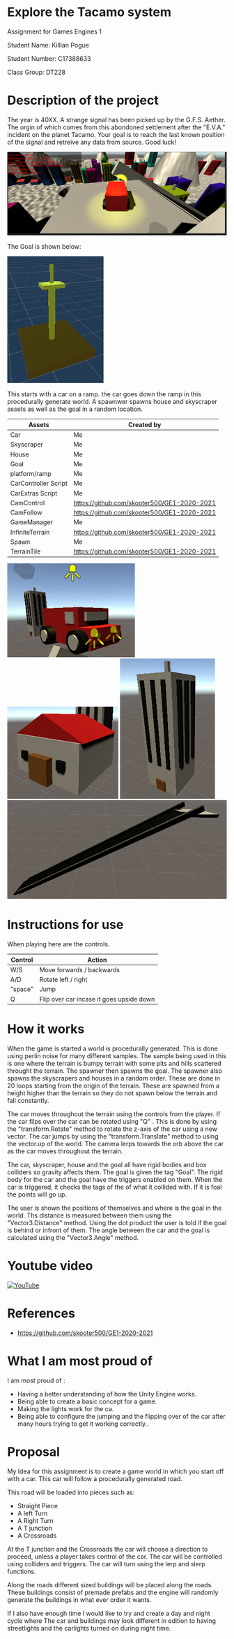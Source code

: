 # Explore the Tacamo system
Assignment for Games Engines 1 

Student Name: Killian Pogue

Student Number: C17388633

Class Group: DT228

# Description of the project

The year is 40XX. A strange signal has been picked up by the G.F.S. Aether. The orgin of which
comes from this abondoned settlement after the "E.V.A." incident on the planet Tacamo.
Your goal is to reach the last known position of the signal and retreive any data from source.
Good luck!

![Goal](https://github.com/C17388633/GamesEngines1_Assignment/blob/main/GamesEnginesAssignment/images/MainImage.PNG) 



The Goal is shown below:

![Goal](https://github.com/C17388633/GamesEngines1_Assignment/blob/main/GamesEnginesAssignment/images/Gaol.PNG) 


This starts with a car on a ramp. the car goes down the ramp in this procedurally generate world.
A spawnwer spawns  house and skyscraper assets as well as the goal in a random location.



|Assets |Created by |
|-----------|-----------|
| Car | Me|
| Skyscraper|Me |
| House|Me |
| Goal|Me |
| platform/ramp|Me |
| CarController Script|Me |
| CarExtras Script|Me |
| CamControl|https://github.com/skooter500/GE1-2020-2021 |
| CamFollow|https://github.com/skooter500/GE1-2020-2021 |
| GameManager|Me |
| InfiniteTerrain|https://github.com/skooter500/GE1-2020-2021 |
| Spawn|Me |
| TerrainTile|https://github.com/skooter500/GE1-2020-2021 |

![Car](https://github.com/C17388633/GamesEngines1_Assignment/blob/main/GamesEnginesAssignment/images/Car.PNG) 
![House](https://github.com/C17388633/GamesEngines1_Assignment/blob/main/GamesEnginesAssignment/images/House.PNG) 
![Skyscraper](https://github.com/C17388633/GamesEngines1_Assignment/blob/main/GamesEnginesAssignment/images/Skyscraper.PNG) 
![Ramp](https://github.com/C17388633/GamesEngines1_Assignment/blob/main/GamesEnginesAssignment/images/Ramp.PNG) 



# Instructions for use
When playing here are the controls.

|Control |Action |
|-----------|-----------|
|W/S | Move forwards / backwards |
|A/D| Rotate left / right |
|"space"| Jump |
|Q| Flip over car incase it goes upside down |

# How it works
When the game is started a world is procedurally generated. This is done using perlin noise for many different samples.
The sample being used in this is one where the terrain is bumpy terrain with some pits and hills scattered throught the terrain.
The spawner then spawns the goal. The spawner also spawns the skyscrapers and houses in a random order.
These are done in 20 loops starting from the origin of the terrain. These are spawned from a height higher
than the terrain so they do not spawn below the terrain and fall constantly. 

The car moves throughout the terrain using the controls from the player. If the car filps over the car can be rotated
using "Q" . This is done by using the "transform.Rotate" method to rotate the z-axis of the car using a new vector.
The car jumps by using the "transform.Translate" method to using the vector.up of the world.
The camera lerps towards the orb above the car as the car moves throughout the terrain.

The car, skyscraper, house and the goal all have rigid bodies and box colliders so gravity affects them. The goal is
given the tag "Goal". The rigid body for the car and the goal have the triggers enabled on them. When the car is triggered,
it checks the tags of the of what it collided with. If it is foal the points will go up.

The user is shown the positions of themselves and where is the goal in the world. Ths distance is measured between them using
the "Vector3.Distance" method. Using the dot product the user is told if the goal is behind or infront of them.
The angle between the car and the goal is calculated using the "Vector3.Angle" method.



# Youtube video
[![YouTube](http://img.youtube.com/vi/AZE4htRDQn0/0.jpg)](https://youtu.be/AZE4htRDQn0)

# References
* https://github.com/skooter500/GE1-2020-2021

# What I am most proud of
I am most proud of :

* Having a better understanding of how the Unity Engine works.
* Being able to create a basic concept for a game.
* Making the lights work for the ca.
* Being able to configure the jumping and the flipping over of the car after many hours trying to get it working correctly..

# Proposal
My Idea for this assignment is to create a game world in which you start off with a car.
This car will follow a procedurally generated road. 

This road will be loaded into pieces such as:
* Straight Piece
* A left Turn
* A Right Turn
* A T junction 
* A Crossroads

At the T junction and the Crossroads the car will choose a direction to proceed,
unless a player takes control of the car. The car will be controlled using colliders 
and triggers. The car will turn using the lerp and slerp functions. 


Along the roads different sized buildings
will be placed  along the roads. These buildings consist of premade prefabs and the 
engine will randomly generate the buildings in what ever order it wants.


If I also have enough time I would like to try and create a day and night cycle where
The car and buildings may look different in edition to having streetlights and the 
carlights turned on during night time.



